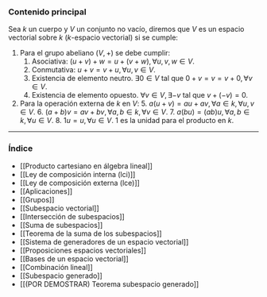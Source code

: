### Contenido principal

Sea $k$ un cuerpo y $V$ un conjunto no vacío, diremos que $V$ es un espacio vectorial sobre $k$ ($k$-espacio vectorial) si se cumple:
1. Para el grupo abeliano $(V,+)$ se debe cumplir:
	1. Asociativa: $(u+v)+w = u + (v+w), \forall u,v,w \in V$.
	2. Conmutativa: $u+v = v+u, \forall u,v \in V$.
	3. Existencia de elemento neutro. $\exists 0 \in V$ tal que $0 + v = v = v + 0, \forall v \in V$.
	4. Existencia de elemento opuesto. $\forall v \in V, \exists -v$ tal que $v + (-v) = 0$.
2. Para la operación externa de $k$ en $V$:
	5. $a(u+v) = au + av, \forall a \in k, \forall u,v \in V$.
	6. $(a+b)v = av + bv, \forall a,b \in k, \forall v \in V$.
	7. $a(bu) = (ab)u, \forall a,b \in k, \forall u \in V$.
	8. $1u = u, \forall u \in V$. 1 es la unidad para el producto en $k$.


--- 
### Índice
- [[Producto cartesiano en álgebra lineal]]
- [[Ley de composición interna (lci)]]
- [[Ley de composición externa (lce)]]
- [[Aplicaciones]]
- [[Grupos]]
- [[Subespacio vectorial]]
- [[Intersección de subespacios]]
- [[Suma de subespacios]]
- [[Teorema de la suma de los subespacios]]
- [[Sistema de generadores de un espacio vectorial]]
- [[Proposiciones espacios vectoriales]]
- [[Bases de un espacio vectorial]]
- [[Combinación lineal]]
- [[Subespacio generado]]
- [[(POR DEMOSTRAR) Teorema subespacio generado]]
